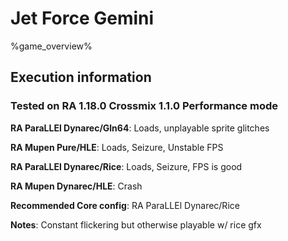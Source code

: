 # Jet Force Gemini 

%game_overview%

## Execution information

### Tested on RA 1.18.0 Crossmix 1.1.0 Performance mode

**RA ParaLLEl Dynarec/Gln64**: Loads, unplayable sprite glitches

**RA Mupen Pure/HLE**: Loads, Seizure, Unstable FPS

**RA ParaLLEl Dynarec/Rice**: Loads, Seizure, FPS is good

**RA Mupen Dynarec/HLE**: Crash

**Recommended Core config**: RA ParaLLEl Dynarec/Rice

**Notes**: Constant flickering but otherwise playable w/ rice gfx